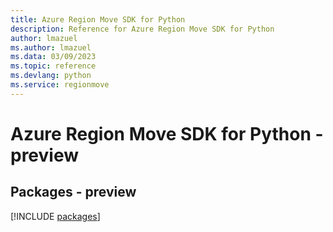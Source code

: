```yaml
---
title: Azure Region Move SDK for Python
description: Reference for Azure Region Move SDK for Python
author: lmazuel
ms.author: lmazuel
ms.data: 03/09/2023
ms.topic: reference
ms.devlang: python
ms.service: regionmove
---
```

# Azure Region Move SDK for Python - preview
## Packages - preview
[!INCLUDE [packages](region-move-index.md)]